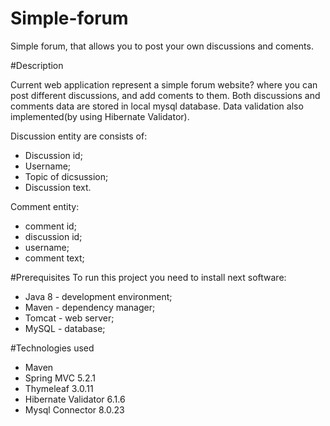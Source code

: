 # Simple-forum
Simple forum, that allows you to post your own discussions and coments.

#Description

Current web application represent a simple forum website? where you can post different discussions, and add coments to them.
Both discussions and comments data are stored in local mysql database.
Data validation also implemented(by using Hibernate Validator).

Discussion entity are consists of: 
 - Discussion id;
 - Username;
 - Topic of dicsussion;
 - Discussion text.
 
 Comment entity:
 - comment id;
 - discussion id;
 - username;
 - comment text;
 
 #Prerequisites
 To run this project you need to install next software:
 - Java 8 - development environment;
 - Maven - dependency manager;
 - Tomcat - web server;
 - MySQL - database;
 
#Technologies used
- Maven
- Spring MVC 5.2.1
- Thymeleaf 3.0.11
- Hibernate Validator 6.1.6
- Mysql Connector 8.0.23
